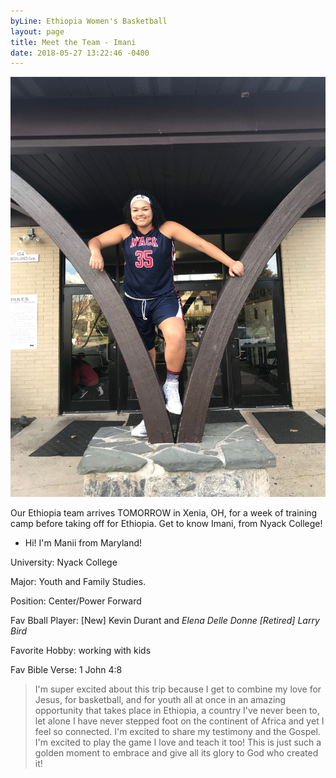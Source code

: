 ```yaml
---
byLine: Ethiopia Women's Basketball
layout: page
title: Meet the Team - Imani
date: 2018-05-27 13:22:46 -0400
---
```

![](/uploads/2018/05/27/IMG_0735.jpg)

Our Ethiopia team arrives TOMORROW in Xenia, OH, for a week of training camp before taking off for Ethiopia. Get to know Imani, from Nyack College!

- Hi! I'm Manii from Maryland!

University: Nyack College 

Major: Youth and Family Studies. 

Position: Center/Power Forward

Fav Bball Player: \[New\] Kevin Durant and _Elena Delle Donne \[Retired\] Larry Bird_

Favorite Hobby: working with kids

Fav Bible Verse: 1 John 4:8

> I'm super excited about this trip because I get to combine my love for Jesus, for basketball, and for youth all at once in an amazing opportunity that takes place in Ethiopia, a country I've never been to, let alone I have never stepped foot on the continent of Africa and yet I feel so connected. I'm excited to share my testimony and the Gospel. I'm excited to play the game I love and teach it too! This is just such a golden moment to embrace and give all its glory to God who created it!